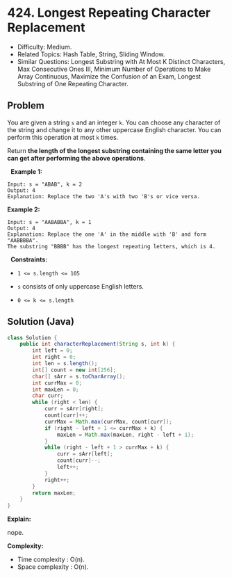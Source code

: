 # 424. Longest Repeating Character Replacement

- Difficulty: Medium.
- Related Topics: Hash Table, String, Sliding Window.
- Similar Questions: Longest Substring with At Most K Distinct Characters, Max Consecutive Ones III, Minimum Number of Operations to Make Array Continuous, Maximize the Confusion of an Exam, Longest Substring of One Repeating Character.

## Problem

You are given a string ```s``` and an integer ```k```. You can choose any character of the string and change it to any other uppercase English character. You can perform this operation at most ```k``` times.

Return **the length of the longest substring containing the same letter you can get after performing the above operations**.

 
**Example 1:**

```
Input: s = "ABAB", k = 2
Output: 4
Explanation: Replace the two 'A's with two 'B's or vice versa.
```

**Example 2:**

```
Input: s = "AABABBA", k = 1
Output: 4
Explanation: Replace the one 'A' in the middle with 'B' and form "AABBBBA".
The substring "BBBB" has the longest repeating letters, which is 4.
```

 
**Constraints:**


	
- ```1 <= s.length <= 105```
	
- ```s``` consists of only uppercase English letters.
	
- ```0 <= k <= s.length```



## Solution (Java)

```java
class Solution {
    public int characterReplacement(String s, int k) {
        int left = 0;
        int right = 0;
        int len = s.length();
        int[] count = new int[256];
        char[] sArr = s.toCharArray();
        int currMax = 0;
        int maxLen = 0;
        char curr;
        while (right < len) {
            curr = sArr[right];
            count[curr]++;
            currMax = Math.max(currMax, count[curr]);
            if (right - left + 1 <= currMax + k) {
                maxLen = Math.max(maxLen, right - left + 1);
            }
            while (right - left + 1 > currMax + k) {
                curr = sArr[left];
                count[curr]--;
                left++;
            }
            right++;
        }
        return maxLen;
    }
}
```

**Explain:**

nope.

**Complexity:**

* Time complexity : O(n).
* Space complexity : O(n).
